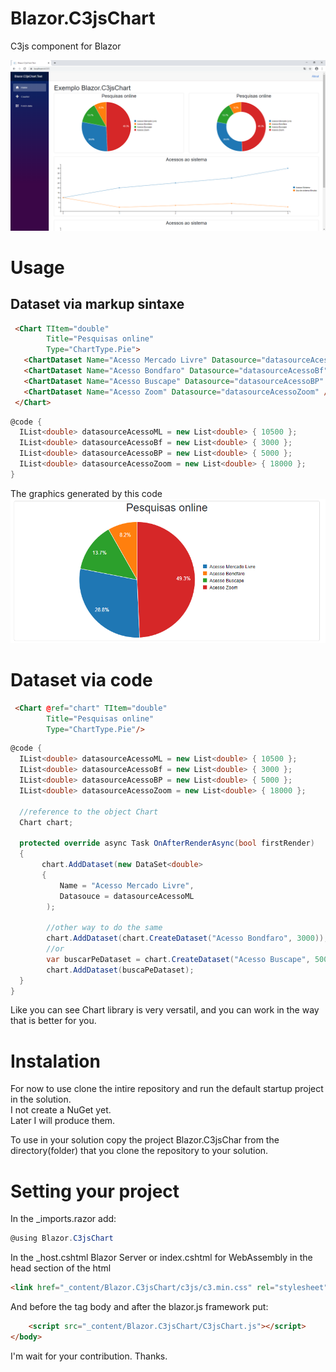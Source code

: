 # Blazor.C3jsChart
C3js component for Blazor

![Blazor.C3jsChart](/assets/demo-blazor.c3jsChart.png)

# Usage
## Dataset via markup sintaxe
```html
 <Chart TItem="double"
        Title="Pesquisas online"
        Type="ChartType.Pie">
   <ChartDataset Name="Acesso Mercado Livre" Datasource="datasourceAcessoML" />
   <ChartDataset Name="Acesso Bondfaro" Datasource="datasourceAcessoBf" />
   <ChartDataset Name="Acesso Buscape" Datasource="datasourceAcessoBP" />
   <ChartDataset Name="Acesso Zoom" Datasource="datasourceAcessoZoom" />
 </Chart>
```
```cs
@code {
  IList<double> datasourceAcessoML = new List<double> { 10500 };
  IList<double> datasourceAcessoBf = new List<double> { 3000 };
  IList<double> datasourceAcessoBP = new List<double> { 5000 };
  IList<double> datasourceAcessoZoom = new List<double> { 18000 };
}
```

The graphics generated by this code 
![Blazor.C3jsChart](/assets/ChartPieExample.png)

# Dataset via code
```html
 <Chart @ref="chart" TItem="double"
        Title="Pesquisas online"
        Type="ChartType.Pie"/>
```
```cs
@code {
  IList<double> datasourceAcessoML = new List<double> { 10500 };
  IList<double> datasourceAcessoBf = new List<double> { 3000 };
  IList<double> datasourceAcessoBP = new List<double> { 5000 };
  IList<double> datasourceAcessoZoom = new List<double> { 18000 };
  
  //reference to the object Chart
  Chart chart;
  
  protected override async Task OnAfterRenderAsync(bool firstRender)
  {
       chart.AddDataset(new DataSet<double>
       {
           Name = "Acesso Mercado Livre",
           Datasouce = datasourceAcessoML  
        );
        
        //other way to do the same
        chart.AddDataset(chart.CreateDataset("Acesso Bondfaro", 3000));
        //or
        var buscarPeDataset = chart.CreateDataset("Acesso Buscape", 5000)
        chart.AddDataset(buscaPeDataset);
  }
}
```
Like you can see Chart library is very versatil, and you can work in the way that is better for you. 
# Instalation
For now to use clone the intire repository and run the default startup project in the solution.   
I not create a NuGet yet.    
Later I will produce them.    

To use in your solution copy the project Blazor.C3jsChar from the directory(folder) that you clone
the repository to your solution.

# Setting your project

In the _imports.razor add: 
```cs
@using Blazor.C3jsChart
```
In the _host.cshtml Blazor Server or index.cshtml for WebAssembly 
in the head section of the html
```html
<link href="_content/Blazor.C3jsChart/c3js/c3.min.css" rel="stylesheet" />
```
And before the tag body and after the blazor.js framework put: 
```html
    <script src="_content/Blazor.C3jsChart/C3jsChart.js"></script>
</body>
```
I'm wait for your contribution.
Thanks.
